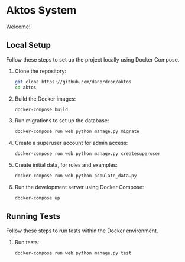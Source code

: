 # Aktos System

Welcome!

## Local Setup

Follow these steps to set up the project locally using Docker Compose.

1. Clone the repository:

   ```bash
   git clone https://github.com/danordcor/aktos
   cd aktos
   ```

2. Build the Docker images:

   ```bash
   docker-compose build
   ```

3. Run migrations to set up the database:

   ```bash
   docker-compose run web python manage.py migrate
   ```
4. Create a superuser account for admin access:

   ```bash
   docker-compose run web python manage.py createsuperuser
   ```

5. Create initial data, for roles and examples:

   ```bash
   docker-compose run web python populate_data.py
   ```

6. Run the development server using Docker Compose:

   ```bash
   docker-compose up
   ```

## Running Tests

Follow these steps to run tests within the Docker environment.

1. Run tests:

   ```bash
   docker-compose run web python manage.py test
   ```
